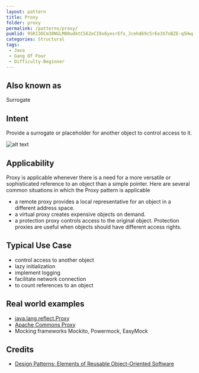 ```yaml
---
layout: pattern
title: Proxy
folder: proxy
permalink: /patterns/proxy/
pumlid: 9SR13OCm30NGLM00udktCS62eCI9x6yesrEfx_Jcehd69c5rEe3X7oBZE-q5HwpXOhahH95oRrHgt0msEldYPHClkow30J5rQko_qB3-VKYG_qjXBOrezGK0
categories: Structural
tags:
 - Java
 - Gang Of Four
 - Difficulty-Beginner
---
```


## Also known as
Surrogate

## Intent
Provide a surrogate or placeholder for another object to control
access to it.

![alt text](./etc/proxy_1.png "Proxy")

## Applicability
Proxy is applicable whenever there is a need for a more
versatile or sophisticated reference to an object than a simple pointer. Here
are several common situations in which the Proxy pattern is applicable

* a remote proxy provides a local representative for an object in a different address space.
* a virtual proxy creates expensive objects on demand.
* a protection proxy controls access to the original object. Protection proxies are useful when objects should have different access rights.

## Typical Use Case

* control access to another object
* lazy initialization
* implement logging
* facilitate network connection
* to count references to an object

## Real world examples

* [java.lang.reflect.Proxy](http://docs.oracle.com/javase/8/docs/api/java/lang/reflect/Proxy.html)
* [Apache Commons Proxy](https://commons.apache.org/proper/commons-proxy/)
* Mocking frameworks Mockito, Powermock, EasyMock

## Credits

* [Design Patterns: Elements of Reusable Object-Oriented Software](http://www.amazon.com/Design-Patterns-Elements-Reusable-Object-Oriented/dp/0201633612)

